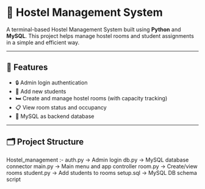 # 🏨 Hostel Management System

A terminal-based Hostel Management System built using **Python** and **MySQL**. This project helps manage hostel rooms and student assignments in a simple and efficient way.

---

## 🚀 Features

- 🔒 Admin login authentication
- 🧍 Add new students 
- 🛏️ Create and manage hostel rooms (with capacity tracking)
- 📋 View room status and occupancy
- 💾 MySQL as backend database

---

## 🗂️ Project Structure

Hostel_management :-
 auth.py → Admin login
 db.py → MySQL database connector
 main.py → Main menu and app controller
 room.py → Create/view rooms
 student.py → Add students to rooms
 setup.sql → MySQL DB schema script


